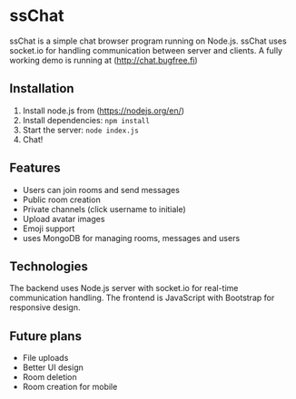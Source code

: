 # ssChat

ssChat is a simple chat browser program running on Node.js. ssChat uses socket.io for handling communication between server and clients. A fully working demo is running at (http://chat.bugfree.fi)

## Installation

1. Install node.js from (https://nodejs.org/en/)
2. Install dependencies: `npm install`
3. Start the server: `node index.js`
4. Chat!

## Features

- Users can join rooms and send messages
- Public room creation
- Private channels (click username to initiale)
- Upload avatar images
- Emoji support
- uses MongoDB for managing rooms, messages and users

## Technologies

The backend uses Node.js server with socket.io for real-time communication handling. The frontend is JavaScript with Bootstrap for responsive design.

## Future plans

- File uploads
- Better UI design
- Room deletion
- Room creation for mobile